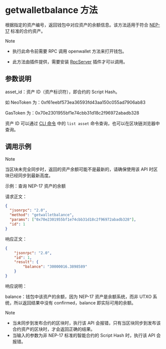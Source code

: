 # getwalletbalance 方法

根据指定的资产编号，返回钱包中对应资产的余额信息。该方法适用于符合 [NEP-17](https://github.com/neo-project/proposals/blob/1937ff56a09ac7e8380637e61129e9359e01a1b6/nep-17.mediawiki) 标准的合约资产。

> [!Note]
>
> - 执行此命令前需要 RPC 调用 openwallet 方法来打开钱包。
>
> - 此方法由插件提供，需要安装 [RpcServer](https://github.com/neo-project/neo-modules/releases) 插件才可以调用。

## 参数说明

asset_id：资产 ID（资产标识符），即合约的 Script Hash。

如 NeoToken 为：0xf61eebf573ea36593fd43aa150c055ad7906ab83

GasToken 为：0x70e2301955bf1e74cbb31d18c2f96972abadb328

资产 ID 可以通过 [CLI 命令](../../../../node/cli/cli.md) 中的 `list asset` 命令查询，也可以在区块链浏览器中查询。

## 调用示例

> [!Note]
>
> 当区块未完全同步时，返回的资产余额可能不是最新的，请确保使用该 API 时区块已经同步到最新高度。

示例：查询 NEP-17 资产的余额

请求正文：

```json
{
  "jsonrpc": "2.0",
  "method": "getwalletbalance",
  "params": ["0x70e2301955bf1e74cbb31d18c2f96972abadb328"],
  "id": 1
}
```

响应正文：

```json
{
    "jsonrpc": "2.0",
    "id": 1,
    "result": {
        "balance": "30000016.3898589"
    }
}
```

响应说明：

balance：钱包中该资产的余额，因为 NEP-17 资产是余额系统，而非 UTXO 系统，所以返回结果中没有 confirmed，balance 即实际可用的余额。

> [!Note]
>
> - 当未同步到发布合约的区块时，执行该 API 会报错，只有当区块同步到发布该合约资产的区块时，才会返回正确的结果。
> - 当输入的参数为非 NEP-17 标准的智能合约的 Script Hash 时，执行该 API 会报错。
> 

